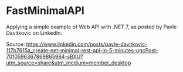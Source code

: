# FastMinimalAPI

Applying a simple example of Web API with .NET 7, as posted by Pavle Davitkovic on LinkedIn.

Source: https://www.linkedin.com/posts/pavle-davitkovic-117b7615a_create-net-minimal-rest-api-in-5-minutes-ugcPost-7010596367869865984-sBXU?utm_source=share&utm_medium=member_desktop
